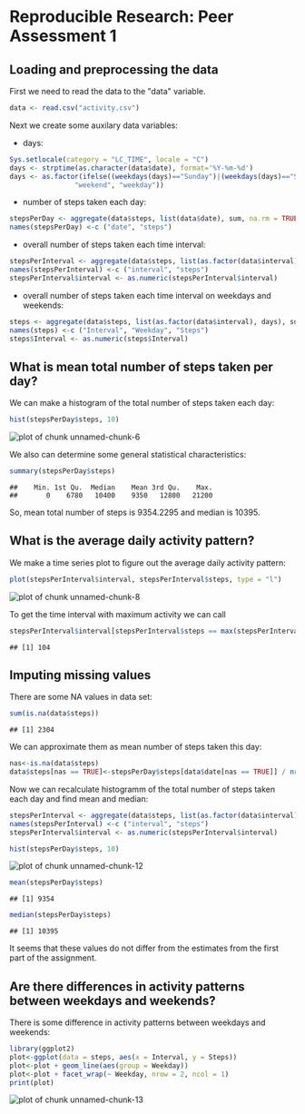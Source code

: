 # Reproducible Research: Peer Assessment 1


## Loading and preprocessing the data
First we need to read the data to the "data" variable.


```r
data <- read.csv("activity.csv")
```
Next we create some auxilary data variables:
- days:

```r
Sys.setlocale(category = "LC_TIME", locale = "C")
days <- strptime(as.character(data$date), format='%Y-%m-%d')
days <- as.factor(ifelse((weekdays(days)=="Sunday")|(weekdays(days)=="Saturday"),
                "weekend", "weekday"))
```
- number of steps taken each day:

```r
stepsPerDay <- aggregate(data$steps, list(data$date), sum, na.rm = TRUE)
names(stepsPerDay) <-c ("date", "steps")
```
- overall number of steps taken each time interval:

```r
stepsPerInterval <- aggregate(data$steps, list(as.factor(data$interval)), sum, na.rm = TRUE)
names(stepsPerInterval) <-c ("interval", "steps")
stepsPerInterval$interval <- as.numeric(stepsPerInterval$interval)
```
- overall number of steps taken each time interval on weekdays and weekends:

```r
steps <- aggregate(data$steps, list(as.factor(data$interval), days), sum, na.rm = TRUE)
names(steps) <-c ("Interval", "Weekday", "Steps")
steps$Interval <- as.numeric(steps$Interval)
```

## What is mean total number of steps taken per day?

We can make a histogram of the total number of steps taken each day:


```r
hist(stepsPerDay$steps, 10)
```

![plot of chunk unnamed-chunk-6](figure/unnamed-chunk-6.png) 

We also can determine some general statistical characteristics:

```r
summary(stepsPerDay$steps)
```

```
##    Min. 1st Qu.  Median    Mean 3rd Qu.    Max. 
##       0    6780   10400    9350   12800   21200
```

So, mean total number of steps is 9354.2295 and median is 10395.

## What is the average daily activity pattern?

We make a time series plot to  figure out the average daily activity pattern:


```r
plot(stepsPerInterval$interval, stepsPerInterval$steps, type = "l")
```

![plot of chunk unnamed-chunk-8](figure/unnamed-chunk-8.png) 

To get the time interval with maximum activity we can call

```r
stepsPerInterval$interval[stepsPerInterval$steps == max(stepsPerInterval$steps)]
```

```
## [1] 104
```

## Imputing missing values

There are some NA values in data set:

```r
sum(is.na(data$steps))
```

```
## [1] 2304
```

We can approximate them as mean number of steps taken this day:

```r
nas<-is.na(data$steps)
data$steps[nas == TRUE]<-stepsPerDay$steps[data$date[nas == TRUE]] / nrow(stepsPerInterval)
```

Now we can recalculate histogramm of the total number of steps taken each day and find mean and median:


```r
stepsPerInterval <- aggregate(data$steps, list(as.factor(data$interval)), sum)
names(stepsPerInterval) <-c ("interval", "steps")
stepsPerInterval$interval <- as.numeric(stepsPerInterval$interval)

hist(stepsPerDay$steps, 10)
```

![plot of chunk unnamed-chunk-12](figure/unnamed-chunk-12.png) 

```r
mean(stepsPerDay$steps)
```

```
## [1] 9354
```

```r
median(stepsPerDay$steps)
```

```
## [1] 10395
```
It seems that these values do not differ from the estimates from the first part of the assignment. 

## Are there differences in activity patterns between weekdays and weekends?

There is some difference in activity patterns between weekdays and weekends:

```r
library(ggplot2)
plot<-ggplot(data = steps, aes(x = Interval, y = Steps))
plot<-plot + geom_line(aes(group = Weekday))
plot<-plot + facet_wrap(~ Weekday, nrow = 2, ncol = 1)
print(plot)
```

![plot of chunk unnamed-chunk-13](figure/unnamed-chunk-13.png) 
